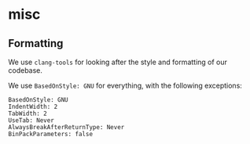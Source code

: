 # misc

## Formatting

We use `clang-tools` for looking after the style and formatting of our codebase.

We use `BasedOnStyle: GNU` for everything, with the following exceptions:

```.clang-format
BasedOnStyle: GNU
IndentWidth: 2
TabWidth: 2
UseTab: Never
AlwaysBreakAfterReturnType: Never
BinPackParameters: false
```
